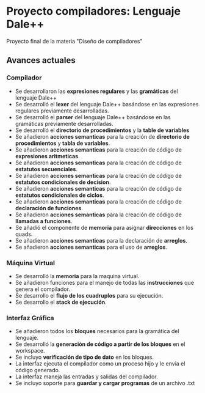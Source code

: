 # Proyecto compiladores: **Lenguaje Dale++**
Proyecto final de la materia "Diseño de compiladores"

## Avances actuales 
### Compilador
- Se desarrollaron las **expresiones regulares** y las **gramáticas** del lenguaje Dale++
- Se desarrolló el **lexer** del lenguaje Dale++ basándose en las expresiones regulares previamente desarrolladas.
- Se desarrolló el **parser** del lenguaje Dale++ basándose en las gramáticas previamente desarrolladas.
- Se desarrolló el **directorio de procedimientos** y la **table de variables**
- Se añadieron **acciones semanticas** para la creación de **directorio de procedimientos** y **tabla de variables**.
- Se añadieron **acciones semanticas** para la creación de código de **expresiones aritmeticas**.
- Se añadieron **acciones semanticas** para la creación de código de **estatutos secuenciales**.
- Se añadieron **acciones semanticas** para la creación de código de **estatutos condicionales de decision**.
- Se añadieron **acciones semanticas** para la creación de código de **estatutos condicionales de ciclos**.
- Se añadieron **acciones semanticas** para la creación de código de **declaración de funciones**.
- Se añadieron **acciones semanticas** para la creación de código de **llamadas a funciones**.
- Se añadió el componente de **memoria** para asignar **direcciones** en los quads.
- Se añadieron **acciones semanticas** para la declaración de **arreglos**.
- Se añadieron **acciones semanticas** para el uso de **arreglos**.

### Máquina Virtual
- Se desarrolló la **memoria** para la maquina virtual.
- Se añadieron funciones para el manejo de todas las **instrucciones** que genera el compilador.
- Se desarrollo el **flujo de los cuadruplos** para su ejecución.
- Se desarrollo el **stack de ejecución**.

### Interfaz Gráfica
- Se añadieron todos los **bloques** necesarios para la gramática del lenguaje.
- Se desarrolló la **generación de código a partir de los bloques** en el workspace.
- Se incluyo **verificación de tipo de dato** en los bloques.
- La interfaz ejecuta el compilador como un proceso hijo y le envia el código generado.
- La interfaz maneja las entradas y salidas del compilador.
- Se incluyo soporte para **guardar y cargar programas** de un archivo .txt
